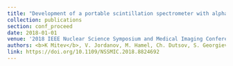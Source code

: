 ```yaml
---
title: "Development of a portable scintillation spectrometer with alpha-/beta-and neutron-/gamma-pulse-shape discrimination capabilities"
collection: publications
section: conf_proceed
date: 2018-01-01
venue: '2018 IEEE Nuclear Science Symposium and Medical Imaging Conference Proceedings (NSS/MIC)'
authors: <b>K Mitev</b>, V. Jordanov, M. Hamel, Ch. Dutsov, S. Georgiev, P. Cassette
link: https://doi.org/10.1109/NSSMIC.2018.8824692
---
```

